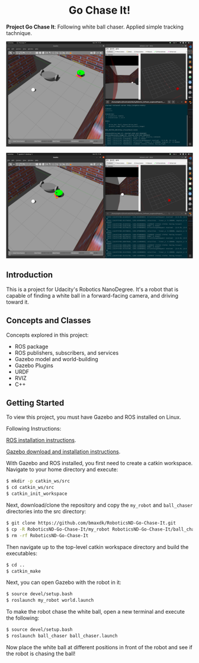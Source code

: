 <h1 align="center">Go Chase It!</h1>

**Project Go Chase It**: Following white ball chaser. Applied simple tracking tachnique.

[image1]: project_img/img1.png "img1"
[image2]: project_img/img2.png "img2"

![alt text][image1]

![alt text][image2]

## Introduction
This is a project for Udacity's Robotics NanoDegree. It's a robot that is capable of finding a white ball in a forward-facing camera, and driving toward it.

## Concepts and Classes
Concepts explored in this project:

  - ROS package
  - ROS publishers, subscribers, and services
  - Gazebo model and world-building
  - Gazebo Plugins
  - URDF
  - RVIZ
  - C++

## Getting Started
To view this project, you must have Gazebo and ROS installed on Linux.

Following Instructions:

[ROS installation instructions](http://wiki.ros.org/ROS/Installation).

[Gazebo download and installation instructions](http://gazebosim.org).

With Gazebo and ROS installed, you first need to create a catkin workspace. Navigate to your home directory and execute:
```bash
$ mkdir -p catkin_ws/src
$ cd catkin_ws/src
$ catkin_init_workspace
```

Next, download/clone the repository and copy the ```my_robot``` and ```ball_chaser``` directories into the src directory:
```bash
$ git clone https://github.com/bmaxdk/RoboticsND-Go-Chase-It.git
$ cp -R RoboticsND-Go-Chase-It/my_robot RoboticsND-Go-Chase-It/ball_chaser .
$ rm -rf RoboticsND-Go-Chase-It
```

Then navigate up to the top-level catkin workspace directory and build the executables:
```bash
$ cd ..
$ catkin_make
```

Next, you can open Gazebo with the robot in it:
```bash
$ source devel/setup.bash
$ roslaunch my_robot world.launch
```

To make the robot chase the white ball, open a new terminal and execute the following:
```bash
$ source devel/setup.bash
$ roslaunch ball_chaser ball_chaser.launch
```

Now place the white ball at different positions in front of the robot and see if the robot is chasing the ball!
